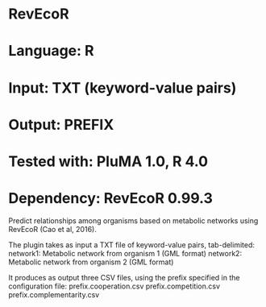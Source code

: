 # RevEcoR
# Language: R
# Input: TXT (keyword-value pairs)
# Output: PREFIX
# Tested with: PluMA 1.0, R 4.0
# Dependency: RevEcoR 0.99.3

Predict relationships among organisms based on metabolic networks using RevEcoR (Cao et al, 2016).

The plugin takes as input a TXT file of keyword-value pairs, tab-delimited:
network1: Metabolic network from organism 1 (GML format)
network2: Metabolic network from organism 2 (GML format)

It produces as output three CSV files, using the prefix specified in the configuration file:
prefix.cooperation.csv
prefix.competition.csv
prefix.complementarity.csv


